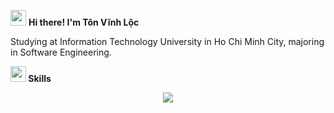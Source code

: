 <img src="https://fonts.gstatic.com/s/e/notoemoji/latest/1f44b/512.gif" width ="25"> <b> Hi there! I'm Tôn Vĩnh Lộc</b>

<p align="left">
Studying at Information Technology University in Ho Chi Minh City, majoring in Software Engineering.
 </p>
<img src="https://media2.giphy.com/media/QssGEmpkyEOhBCb7e1/giphy.gif?cid=ecf05e47a0n3gi1bfqntqmob8g9aid1oyj2wr3ds3mg700bl&rid=giphy.gif" width ="25"><b> Skills</b>
 <p align="center">
      <a href="https://skillicons.dev">
      <img src="https://skillicons.dev/icons?i=cpp,python,pycharm,git,docker,postgres,linux,neovim" />
        </a>
</p>
